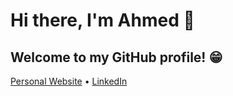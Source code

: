 # Hi there, I'm Ahmed 👋 
## Welcome to my GitHub profile! 😁
[Personal Website](https://madanalogy.dev/) • [LinkedIn](https://www.linkedin.com/in/ahmed-bahajjaj/)
